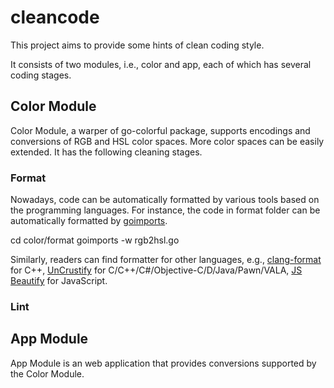 # cleancode

This project aims to provide some hints of clean coding style.

It consists of two modules, i.e., color and app,
each of which has several coding stages.

## Color Module

Color Module, a warper of go-colorful package,
supports encodings and conversions of RGB and HSL color spaces.
More color spaces can be easily extended.
It has the following cleaning stages.

### Format

Nowadays, code can be automatically formatted by
various tools based on the programming languages.
For instance, the code in format folder can be automatically
formatted by [goimports](https://godoc.org/golang.org/x/tools/cmd/goimports).

cd color/format
goimports -w rgb2hsl.go

Similarly, readers can find formatter for other languages,
e.g., [clang-format](https://clang.llvm.org/docs/ClangFormat.html) for C++,
[UnCrustify](https://github.com/uncrustify/uncrustify) for
C/C++/C#/Objective-C/D/Java/Pawn/VALA,
[JS Beautify](https://www.npmjs.com/package/js-beautify) for JavaScript. 


### Lint

## App Module

App Module is an web application
that provides conversions supported by the Color Module.
